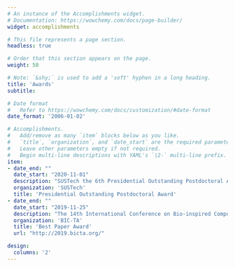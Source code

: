 ```yaml
---
# An instance of the Accomplishments widget.
# Documentation: https://wowchemy.com/docs/page-builder/
widget: accomplishments

# This file represents a page section.
headless: true

# Order that this section appears on the page.
weight: 50

# Note: `&shy;` is used to add a 'soft' hyphen in a long heading.
title: 'Awards'
subtitle:

# Date format
#   Refer to https://wowchemy.com/docs/customization/#date-format
date_format: '2006-01-02'

# Accomplishments.
#   Add/remove as many `item` blocks below as you like.
#   `title`, `organization`, and `date_start` are the required parameters.
#   Leave other parameters empty if not required.
#   Begin multi-line descriptions with YAML's `|2-` multi-line prefix.
item:
- date_end: ""
  date_start: "2020-11-01"
  description: "SUSTech the 6th Presidential Outstanding Postdoctoral Award"
  organization: 'SUSTech'
  title: 'Presidential Outstanding Postdoctoral Award'
- date_end: ""
  date_start: "2019-11-25"
  description: "The 14th International Conference on Bio-inspired Computing: Theories and Applications (BIC-TA 2019) Best Paper Award"
  organization: 'BIC-TA'
  title: 'Best Paper Award'
  url: "http://2019.bicta.org/"

design:
  columns: '2' 
---
```

